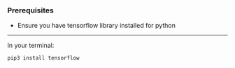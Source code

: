 ### Prerequisites
- Ensure you have tensorflow library installed for python
---
In your terminal:
```Bash
pip3 install tensorflow
```
